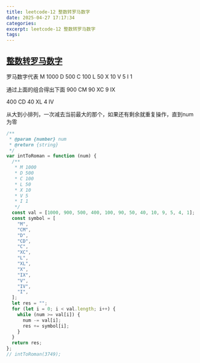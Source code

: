 ```yaml
---
title: leetcode-12 整数转罗马数字
date: 2025-04-27 17:17:34
categories:
excerpt: leetcode-12 整数转罗马数字
tags:
---
```


## [整数转罗马数字](https://leetcode.cn/problems/integer-to-roman/description/)

罗马数字代表
M 1000
D 500
C 100
L 50
X 10
V 5
I 1

通过上面的组合得出下面
900 CM
90 XC
9 IX

400 CD
40 XL
4 IV

从大到小排列，一次减去当前最大的那个，如果还有剩余就重复操作，直到num为零

```js
/**
 * @param {number} num
 * @return {string}
 */
var intToRoman = function (num) {
  /**
   * M 1000
   * D 500
   * C 100
   * L 50
   * X 10
   * V 5
   * I 1
   */
  const val = [1000, 900, 500, 400, 100, 90, 50, 40, 10, 9, 5, 4, 1];
  const symbol = [
    "M",
    "CM",
    "D",
    "CD",
    "C",
    "XC",
    "L",
    "XL",
    "X",
    "IX",
    "V",
    "IV",
    "I",
  ];
  let res = "";
  for (let i = 0; i < val.length; i++) {
    while (num >= val[i]) {
      num -= val[i];
      res += symbol[i];
    }
  }
  return res;
};
// intToRoman(3749);
```
